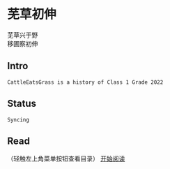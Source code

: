 # 芜草初伸
芜草兴于野  
移圃察初伸

## Intro

    CattleEatsGrass is a history of Class 1 Grade 2022

## Status

    Syncing

## Read
（轻触左上角菜单按钮查看目录）
[开始阅读](titintro.md)
